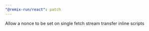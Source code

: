 ```yaml
---
"@remix-run/react": patch
---
```


Allow a nonce to be set on single fetch stream transfer inline scripts
